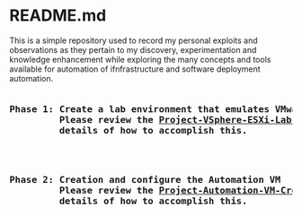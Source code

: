 # README.md

This is a simple repository used to record my personal exploits and observations as they pertain to my discovery, experimentation and knowledge enhancement while exploring the many concepts and tools available for automation of ifnfrastructure and software deployment automation. 

<pre>
<h3><strong>Phase 1: Create a lab environment that emulates VMware ESXi and vSphere Server deployments</strong>
         Please review the <a href="https://github.com/kschoultz/automation-discovery/blob/main/Project-VSphere-ESXi-Lab-Build.md">Project-VSphere-ESXi-Lab-Build.md </a> document for the step-by-step
         details of how to accomplish this.
</h3>
</pre>
<pre>
<h3><strong>Phase 2: Creation and configure the Automation VM</strong>
         Please review the <a href="https://github.com/kschoultz/automation-discovery/blob/main/Project-Automation-VM-Creation.md">Project-Automation-VM-Creation.md </a> document for the step-by-step
         details of how to accomplish this.
</h3>
</pre>